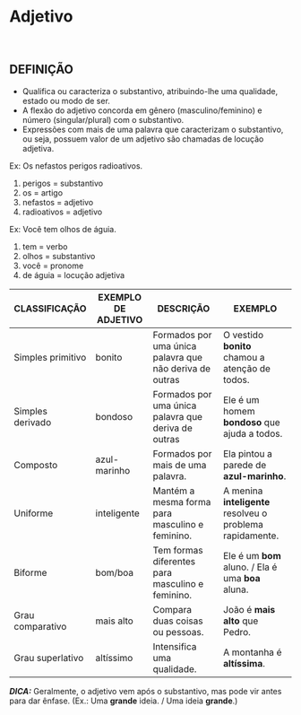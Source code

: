 # Adjetivo

<br>

## DEFINIÇÃO
* Qualifica ou caracteriza o substantivo, atribuindo-lhe uma qualidade, estado ou modo de ser.
* A flexão do adjetivo concorda em gênero (masculino/feminino) e número (singular/plural) com o substantivo.
* Expressões com mais de uma palavra que caracterizam o substantivo, ou seja, possuem valor de um adjetivo são chamadas de locução adjetiva.

Ex: Os nefastos perigos radioativos.
1. perigos = substantivo
2. os = artigo
3. nefastos = adjetivo
4. radioativos = adjetivo

Ex: Você tem olhos de águia.  
1. tem = verbo
2. olhos = substantivo
3. você = pronome
4. de águia = locução adjetiva

| CLASSIFICAÇÃO     | EXEMPLO DE ADJETIVO | DESCRIÇÃO                                               | EXEMPLO                                                   |
|-------------------|---------------------|---------------------------------------------------------|-----------------------------------------------------------|
| Simples primitivo | bonito              | Formados por uma única palavra que não deriva de outras | O vestido **bonito** chamou a atenção de todos.           |
| Simples derivado  | bondoso             | Formados por uma única palavra que deriva de outras     | Ele é um homem **bondoso** que ajuda a todos.             |
| Composto          | azul-marinho        | Formados por mais de uma palavra.                       | Ela pintou a parede de **azul-marinho**.                  |
| Uniforme          | inteligente         | Mantém a mesma forma para masculino e feminino.         | A menina **inteligente** resolveu o problema rapidamente. |
| Biforme           | bom/boa             | Tem formas diferentes para masculino e feminino.        | Ele é um **bom** aluno. / Ela é uma **boa** aluna.        |
| Grau comparativo  | mais alto           | Compara duas coisas ou pessoas.                         | João é **mais alto** que Pedro.                           |
| Grau superlativo  | altíssimo           | Intensifica uma qualidade.                              | A montanha é **altíssima**.                               |

***DICA:*** Geralmente, o adjetivo vem após o substantivo, mas pode vir antes para dar ênfase. (Ex.: Uma **grande** ideia. / Uma ideia **grande**.)
